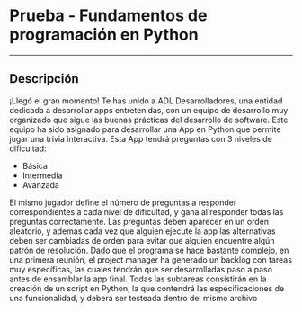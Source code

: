 # Prueba - Fundamentos de programación en Python
-------------------------------------
## Descripción

¡Llegó el gran momento! Te has unido a ADL Desarrolladores, una entidad dedicada a
desarrollar apps entretenidas, con un equipo de desarrollo muy organizado que sigue las
buenas prácticas del desarrollo de software.
Este equipo ha sido asignado para desarrollar una App en Python que permite jugar una
trivia interactiva. Esta App tendrá preguntas con 3 niveles de dificultad:
- Básica
- Intermedia
- Avanzada
  
El mismo jugador define el número de preguntas a responder correspondientes a cada nivel
de dificultad, y gana al responder todas las preguntas correctamente.
Las preguntas deben aparecer en un orden aleatorio, y además cada vez que alguien ejecute
la app las alternativas deben ser cambiadas de orden para evitar que alguien encuentre
algún patrón de resolución.
Dado que el programa se hace bastante complejo, en una primera reunión, el project
manager ha generado un backlog con tareas muy específicas, las cuales tendrán que ser
desarrolladas paso a paso antes de ensamblar la app final.
Todas las subtareas consistirán en la creación de un script en Python, la que contendrá las
especificaciones de una funcionalidad, y deberá ser testeada dentro del mismo archivo